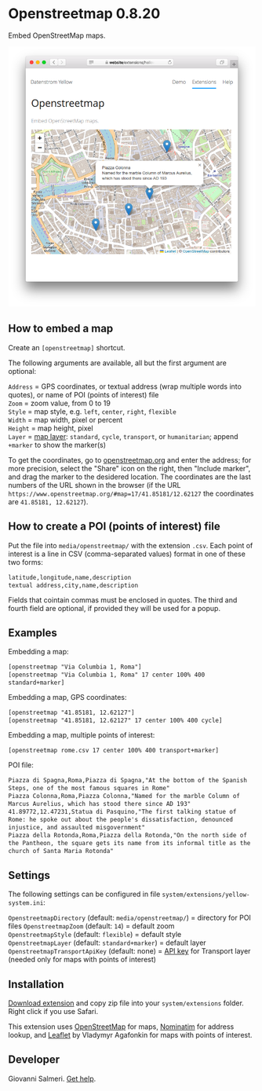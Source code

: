 Openstreetmap 0.8.20
====================
Embed OpenStreetMap maps.

<p align="center"><img src="openstreetmap-screenshot.png?raw=true" alt="Screenshot"></p>

## How to embed a map

Create an `[openstreetmap]` shortcut.

The following arguments are available, all but the first argument are optional:

`Address` = GPS coordinates, or textual address (wrap multiple words into quotes), or name of POI (points of interest) file  
`Zoom` = zoom value, from 0 to 19  
`Style` = map style, e.g. `left`, `center`, `right`, `flexible`  
`Width` = map width, pixel or percent  
`Height` = map height, pixel  
`Layer` = [map layer](https://wiki.openstreetmap.org/wiki/Browsing#Layers): `standard`, `cycle`, `transport`, or `humanitarian`; append `+marker` to show the marker(s)  

To get the coordinates, go to [openstreetmap.org](https://www.openstreetmap.org/) and enter the address; for more precision, select the "Share" icon on the right, then "Include marker", and drag the marker to the desidered location. The coordinates are the last numbers of the URL shown in the browser (if the URL `https://www.openstreetmap.org/#map=17/41.85181/12.62127` the coordinates are `41.85181, 12.62127`).

## How to create a POI (points of interest) file

Put the file into `media/openstreetmap/` with the extension `.csv`. Each point of interest is a line in CSV (comma-separated values) format in one of these two forms:

```
latitude,longitude,name,description
textual address,city,name,description
```

Fields that cointain commas must be enclosed in quotes. The third and fourth field are optional, if provided they will be used for a popup.

## Examples

Embedding a map:

    [openstreetmap "Via Columbia 1, Roma"]
    [openstreetmap "Via Columbia 1, Roma" 17 center 100% 400 standard+marker]

Embedding a map, GPS coordinates:

    [openstreetmap "41.85181, 12.62127"]
    [openstreetmap "41.85181, 12.62127" 17 center 100% 400 cycle]

Embedding a map, multiple points of interest:

    [openstreetmap rome.csv 17 center 100% 400 transport+marker]

POI file:

```
Piazza di Spagna,Roma,Piazza di Spagna,"At the bottom of the Spanish Steps, one of the most famous squares in Rome"
Piazza Colonna,Roma,Piazza Colonna,"Named for the marble Column of Marcus Aurelius, which has stood there since AD 193"
41.89772,12.47231,Statua di Pasquino,"The first talking statue of Rome: he spoke out about the people's dissatisfaction, denounced injustice, and assaulted misgovernment"
Piazza della Rotonda,Roma,Piazza della Rotonda,"On the north side of the Pantheon, the square gets its name from its informal title as the church of Santa Maria Rotonda"
```

## Settings

The following settings can be configured in file `system/extensions/yellow-system.ini`:

`OpenstreetmapDirectory` (default: `media/openstreetmap/`) = directory for POI files
`OpenstreetmapZoom` (default:  `14`) = default zoom  
`OpenstreetmapStyle` (default:  `flexible`) = default style  
`OpenstreetmapLayer` (default:  `standard+marker`) = default layer  
`OpenstreetmapTransportApiKey` (default: none) = [API key](https://www.thunderforest.com/pricing/) for Transport layer (needed only for maps with points of interest)  

## Installation

[Download extension](https://github.com/GiovanniSalmeri/yellow-openstreetmap/archive/master.zip) and copy zip file into your `system/extensions` folder. Right click if you use Safari.

This extension uses [OpenStreetMap](https://wiki.openstreetmap.org/wiki/Main_Page) for maps, [Nominatim](https://wiki.openstreetmap.org/wiki/Nominatim) for address lookup, and [Leaflet](https://leafletjs.com/) by Vladymyr Agafonkin for maps with points of interest.

## Developer

Giovanni Salmeri. [Get help](https://github.com/GiovanniSalmeri/yellow-openstreetmap/issues).

